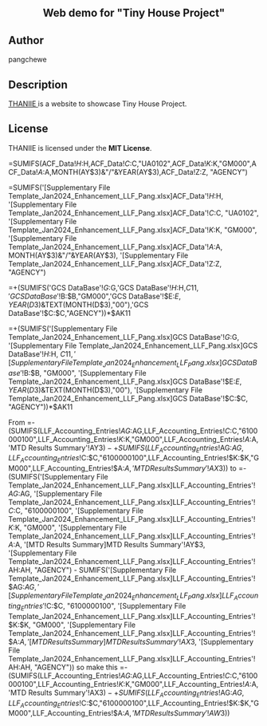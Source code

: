 <h2 align="center"> Web demo for "Tiny House Project"</h2>



## Author
pangchewe

## Description
<a href="https://pangchewe.github.io/tiny-house/" target="_blank"> THANIIE </a> is a website to showcase Tiny House Project. <!-- Built with love -->

## License
THANIIE is licensed under the **MIT License**.

=SUMIFS(ACF_Data!$H:$H,ACF_Data!$C:$C,"UA0102",ACF_Data!$K:$K,"GM000",ACF_Data!$A:$A,MONTH(AY$3)&"/"&YEAR(AY$3),ACF_Data!Z:Z, "AGENCY")


=SUMIFS('[Supplementary File Template_Jan2024_Enhancement_LLF_Pang.xlsx]ACF_Data'!$H:$H, '[Supplementary File Template_Jan2024_Enhancement_LLF_Pang.xlsx]ACF_Data'!$C:$C, "UA0102", '[Supplementary File Template_Jan2024_Enhancement_LLF_Pang.xlsx]ACF_Data'!$K:$K, "GM000", '[Supplementary File Template_Jan2024_Enhancement_LLF_Pang.xlsx]ACF_Data'!$A:$A, MONTH(AY$3)&"/"&YEAR(AY$3), '[Supplementary File Template_Jan2024_Enhancement_LLF_Pang.xlsx]ACF_Data'!Z:Z, "AGENCY")


=+(SUMIFS('GCS DataBase'!$G:$G,'GCS DataBase'!$H:$H,$C11,'GCS DataBase'!$B:$B,"GM000",'GCS DataBase'!$E:$E,YEAR(D$3)&TEXT(MONTH(D$3),"00"),'GCS DataBase'!$C:$C,"AGENCY"))*$AK11


=+(SUMIFS('[Supplementary File Template_Jan2024_Enhancement_LLF_Pang.xlsx]GCS DataBase'!$G:$G, '[Supplementary File Template_Jan2024_Enhancement_LLF_Pang.xlsx]GCS DataBase'!$H:$H, $C11, '[Supplementary File Template_Jan2024_Enhancement_LLF_Pang.xlsx]GCS DataBase'!$B:$B, "GM000", '[Supplementary File Template_Jan2024_Enhancement_LLF_Pang.xlsx]GCS DataBase'!$E:$E, YEAR(D$3)&TEXT(MONTH(D$3),"00"), '[Supplementary File Template_Jan2024_Enhancement_LLF_Pang.xlsx]GCS DataBase'!$C:$C, "AGENCY"))*$AK11

From
=-(SUMIFS(LLF_Accounting_Entries!$AG:$AG,LLF_Accounting_Entries!$C:$C,"6100000100",LLF_Accounting_Entries!$K:$K,"GM000",LLF_Accounting_Entries!$A:$A,'MTD Results Summary'!AY$3)-+SUMIFS(LLF_Accounting_Entries!$AG:$AG,LLF_Accounting_Entries!$C:$C,"6100000100",LLF_Accounting_Entries!$K:$K,"GM000",LLF_Accounting_Entries!$A:$A,'MTD Results Summary'!AX$3))
to
=-(SUMIFS('[Supplementary File Template_Jan2024_Enhancement_LLF_Pang.xlsx]LLF_Accounting_Entries'!$AG:$AG, '[Supplementary File Template_Jan2024_Enhancement_LLF_Pang.xlsx]LLF_Accounting_Entries'!$C:$C, "6100000100", '[Supplementary File Template_Jan2024_Enhancement_LLF_Pang.xlsx]LLF_Accounting_Entries'!$K:$K, "GM000", '[Supplementary File Template_Jan2024_Enhancement_LLF_Pang.xlsx]LLF_Accounting_Entries'!$A:$A, '[MTD Results Summary]MTD Results Summary'!AY$3, '[Supplementary File Template_Jan2024_Enhancement_LLF_Pang.xlsx]LLF_Accounting_Entries'!AH:AH, "AGENCY") - SUMIFS('[Supplementary File Template_Jan2024_Enhancement_LLF_Pang.xlsx]LLF_Accounting_Entries'!$AG:$AG, '[Supplementary File Template_Jan2024_Enhancement_LLF_Pang.xlsx]LLF_Accounting_Entries'!$C:$C, "6100000100", '[Supplementary File Template_Jan2024_Enhancement_LLF_Pang.xlsx]LLF_Accounting_Entries'!$K:$K, "GM000", '[Supplementary File Template_Jan2024_Enhancement_LLF_Pang.xlsx]LLF_Accounting_Entries'!$A:$A, '[MTD Results Summary]MTD Results Summary'!AX$3, '[Supplementary File Template_Jan2024_Enhancement_LLF_Pang.xlsx]LLF_Accounting_Entries'!AH:AH, "AGENCY"))
so make this 
=-(SUMIFS(LLF_Accounting_Entries!$AG:$AG,LLF_Accounting_Entries!$C:$C,"6100000100",LLF_Accounting_Entries!$K:$K,"GM000",LLF_Accounting_Entries!$A:$A,'MTD Results Summary'!AX$3)-+SUMIFS(LLF_Accounting_Entries!$AG:$AG,LLF_Accounting_Entries!$C:$C,"6100000100",LLF_Accounting_Entries!$K:$K,"GM000",LLF_Accounting_Entries!$A:$A,'MTD Results Summary'!AW$3))







